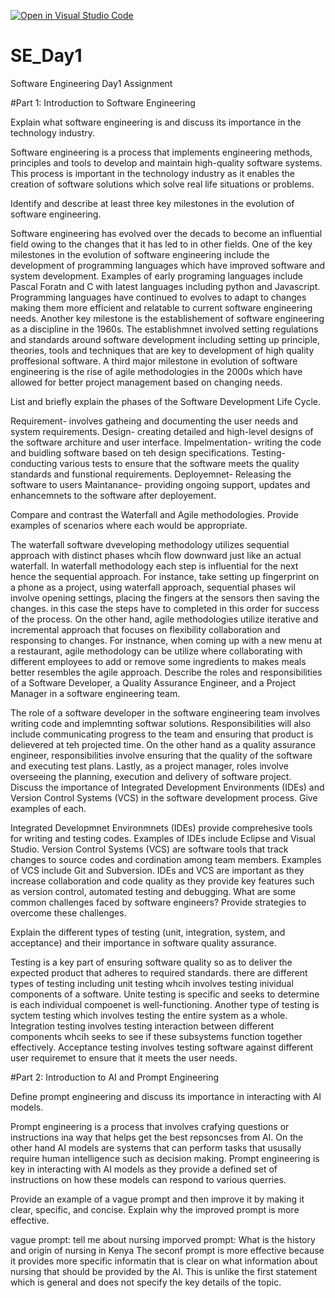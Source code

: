 [![Open in Visual Studio Code](https://classroom.github.com/assets/open-in-vscode-2e0aaae1b6195c2367325f4f02e2d04e9abb55f0b24a779b69b11b9e10269abc.svg)](https://classroom.github.com/online_ide?assignment_repo_id=15579388&assignment_repo_type=AssignmentRepo)
# SE_Day1
Software Engineering Day1 Assignment

#Part 1: Introduction to Software Engineering

Explain what software engineering is and discuss its importance in the technology industry.

Software engineering is a process that implements engineering methods, principles and tools to develop and maintain high-quality software systems. This process is important in the technology industry as it enables the creation of software solutions which solve real life situations or problems. 

Identify and describe at least three key milestones in the evolution of software engineering.

Software engineering has evolved over the decads to become an influential field owing to the changes that it has led to in other fields. One of the key milestones in the evolution of software engineering include the development of programming languages which have improved software and system development. Examples of early programing languages include Pascal Foratn and C with latest languages including python and Javascript. Programming languages have continued to evolves to adapt to changes making them more efficient and relatable to current software engineering needs. Another key milestone is the establishement of software engineering as a discipline in the 1960s. The establishmnet involved setting regulations and standards around software development including setting up principle, theories, tools and techniques that are key to development of high quality proffesional software. A third major milestone in evolution of software engineering is the rise of agile methodologies in the 2000s which have allowed for better project management based on changing needs.

List and briefly explain the phases of the Software Development Life Cycle.

Requirement- involves gatheing and documenting the user needs and system requirements.
Design- creating detailed and high-level designs of the software architure and user interface.
Impelmentation- writing the code and buidling software based on teh design specifications. 
Testing- conducting various tests to ensure that the software meets the quality standards and funstional requirements. 
Deployemnet- Releasing the software to users
Maintanance- providing ongoing support, updates and enhancemnets to the software after deployement. 

Compare and contrast the Waterfall and Agile methodologies. Provide examples of scenarios where each would be appropriate.

The waterfall software dveveloping methodology utilizes sequential approach with distinct phases whcih flow downward just like an actual waterfall. In waterfall methodology each step is influential for the next hence the sequential approach. For instance, take setting up fingerprint on a phone as a project, using waterfall approach, sequential phases wil involve opening settings, placing the fingers at the sensors then saving the changes. in this case the steps have to completed in this order for success of the process. On the other hand, agile methodologies utilize iterative and incremental approach that focuses on flexibility collaboration and responsing to changes. For instnance, when coming up with a new menu at a restaurant, agile methodology can be utilize where collaborating with different employees to add or remove some ingredients to makes meals better resembles the agile approach. 
Describe the roles and responsibilities of a Software Developer, a Quality Assurance Engineer, and a Project Manager in a software engineering team.

The role of a software developer in the software engineering team involves writing code and implemnting softwar solutions. Responsibilities will also include communicating progress to the team and ensuring that product is delievered at teh projected time. On the other hand as a quality assurance engineer, responsibilities involve ensuring that the quality of the software and executing test plans. Lastly, as a project manager, roles involve overseeing the planning, execution and delivery of software project. 
Discuss the importance of Integrated Development Environments (IDEs) and Version Control Systems (VCS) in the software development process. Give examples of each.

Integrated Developmnet Environmnets (IDEs) provide comprehesive tools for writing and testing codes. Examples of IDEs include Eclipse and Visual Studio. Version Control Systems (VCS) are software tools that track changes to source codes and cordination among team members. Examples of VCS include Git and Subversion. IDEs and VCS are important as they increase collaboration and code quality as they provide key features such as version control, automated testing and debugging. 
What are some common challenges faced by software engineers? Provide strategies to overcome these challenges.


Explain the different types of testing (unit, integration, system, and acceptance) and their importance in software quality assurance.

Testing is a key part of ensuring software quality so as to deliver the expected product that adheres to required standards. there are different types of testing including unit testing whcih involves testing inividual components of a software. Unite testing is specific and seeks to determine is each individual compoenet is well-functioning. Another type of testing is syctem testing which involves testing the entire system as a whole. Integration testing involves testing interaction between different components whcih seeks to see if these subsystems function together effectively. Acceptance testing involves testing software against different user requiremet to ensure that it meets the user needs. 

#Part 2: Introduction to AI and Prompt Engineering

Define prompt engineering and discuss its importance in interacting with AI models.

Prompt engineering is a process that involves crafying questions or instructions ina  way that helps get the best repsoncses from AI. On the other hand AI models are systems that can perform tasks that ususally require human intelligence such as decision making. Prompt engineering is key in interacting with AI models as they provide a defined set of instructions on how these models can respond to various querries. 

Provide an example of a vague prompt and then improve it by making it clear, specific, and concise. Explain why the improved prompt is more effective.

vague prompt: tell me about nursing
imporved prompt: What is the history and origin of nursing in Kenya 
The seconf prompt is more effective because it provides more specific informatin that is clear on what information about nursing that should be provided by the AI. This is unlike the first statement which is general and does not specify the key details of the topic. 
